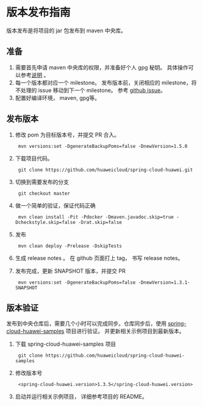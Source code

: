 # 版本发布指南

版本发布是将项目的 jar 包发布到 maven 中央库。

## 准备
1. 需要首先申请 maven 中央库的权限，并准备好个人 gpg 秘钥。 具体操作可以参考[说明][osstype guide] 。
2. 每一个版本都对应一个 milestone。 发布版本前，关闭相应的 milestone，将不处理的 issue 
  移动到下一个 milestone。 参考 [github issue][issues]。 
3. 配置好编译环境， maven, gpg等。

## 发布版本

1. 修改 pom 为目标版本号，并提交 PR 合入。

        mvn versions:set -DgenerateBackupPoms=false -DnewVersion=1.5.0
        
2. 下载项目代码。

        git clone https://github.com/huaweicloud/spring-cloud-huawei.git
        
3. 切换到需要发布的分支

        git checkout master
        
4. 做一个简单的验证，保证代码正确

        mvn clean install -Pit -Pdocker -Dmaven.javadoc.skip=true -Dcheckstyle.skip=false -Drat.skip=false
        
5. 发布

        mvn clean deploy -Prelease -DskipTests

6. 生成 release notes 。 在 github 页面打上 tag， 书写 release notes。

7. 发布完成，更新 SNAPSHOT 版本，并提交 PR

        mvn versions:set -DgenerateBackupPoms=false -DnewVersion=1.3.1-SNAPSHOT

## 版本验证

发布到中央仓库后，需要几个小时可以完成同步。仓库同步后，使用 [spring-cloud-huawei-samples][spring-cloud-huawei-samples]
项目进行验证。 并更新相关示例项目到最新版本。 

1. 下载 spring-cloud-huawei-samples 项目

        git clone https://github.com/huaweicloud/spring-cloud-huawei-samples

2. 修改版本号

        <spring-cloud-huawei.version>1.3.5</spring-cloud-huawei.version>

3. 启动并运行相关示例项目， 详细参考项目的 README。




[osstype guide]: https://www.cnblogs.com/softidea/p/6743108.html
[spring-cloud-huawei-samples]: https://github.com/huaweicloud/spring-cloud-huawei-samples
[issues]: https://github.com/huaweicloud/spring-cloud-huawei/issues
